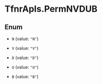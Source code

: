 # TfnrApIs.PermNVDUB

## Enum


* `N` (value: `"N"`)

* `V` (value: `"V"`)

* `D` (value: `"D"`)

* `U` (value: `"U"`)

* `B` (value: `"B"`)


